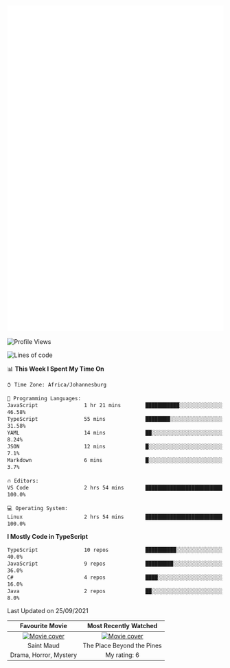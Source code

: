 ![Metrics](https://raw.githubusercontent.com/matievisthekat/matievisthekat/master/github-metrics.svg)

<!--START_SECTION:waka-->
![Profile Views](http://img.shields.io/badge/Profile%20Views-415-blue)

![Lines of code](https://img.shields.io/badge/From%20Hello%20World%20I%27ve%20Written-758111%20lines%20of%20code-blue)

📊 **This Week I Spent My Time On** 

```text
⌚︎ Time Zone: Africa/Johannesburg

💬 Programming Languages: 
JavaScript               1 hr 21 mins        ███████████░░░░░░░░░░░░░░   46.58% 
TypeScript               55 mins             ████████░░░░░░░░░░░░░░░░░   31.58% 
YAML                     14 mins             ██░░░░░░░░░░░░░░░░░░░░░░░   8.24% 
JSON                     12 mins             █░░░░░░░░░░░░░░░░░░░░░░░░   7.1% 
Markdown                 6 mins              █░░░░░░░░░░░░░░░░░░░░░░░░   3.7%

🔥 Editors: 
VS Code                  2 hrs 54 mins       █████████████████████████   100.0%

💻 Operating System: 
Linux                    2 hrs 54 mins       █████████████████████████   100.0%

```

**I Mostly Code in TypeScript** 

```text
TypeScript               10 repos            ██████████░░░░░░░░░░░░░░░   40.0% 
JavaScript               9 repos             █████████░░░░░░░░░░░░░░░░   36.0% 
C#                       4 repos             ████░░░░░░░░░░░░░░░░░░░░░   16.0% 
Java                     2 repos             ██░░░░░░░░░░░░░░░░░░░░░░░   8.0%

```



 Last Updated on 25/09/2021
<!--END_SECTION:waka-->

<!--SECTION:movies-->
| Favourite Movie | Most Recently Watched |
| :---: | :---: |
| [![Movie cover](https://m.media-amazon.com/images/M/MV5BYzE3ZDg0OTktYjlhNC00ZmQ0LTk0YjktMDE1ZWE2YjIwMjk4XkEyXkFqcGdeQXVyMDA4NzMyOA@@._V1_UY209_CR0,0,140,209_AL_.jpg)](https://imdb.com/title/tt7557108/?ref_=ttls_li_i) | [![Movie cover](https://m.media-amazon.com/images/M/MV5BMjc1OTEwNjU4N15BMl5BanBnXkFtZTcwNzUzNDIwOQ@@._V1_SX105_CR0,0,105,153_.jpg)](https://imdb.com/title/tt1817273/) |
| Saint Maud | The Place Beyond the Pines |
| Drama, Horror, Mystery | My rating: 6 |
